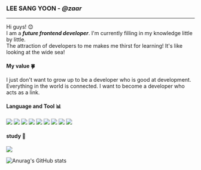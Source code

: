 ### LEE SANG YOON - *@zaar* 
***


Hi guys! 😊 <br>I am a __*future frontend developer*__. I'm currently filling in my knowledge little by little.<br>The attraction of developers to me makes me thirst for learning! It's like looking at the wide sea!
#### My value :four_leaf_clover:
I just don't want to grow up to be a developer who is good at development.<br> Everything in the world is connected. I want to become a developer who acts as a link. 




#### Language and Tool 📊
<p>
<img src="https://img.shields.io/badge/html-red?style=flat&logo=HTML5&logoColor=white"/><a/>
<img src="https://img.shields.io/badge/css-blue?style=flat&logo=CSS3&logoColor=white"/>
<img src="https://img.shields.io/badge/sass-pink?style=flat&logo=Sass&logoColor=white"/>
<img src="https://img.shields.io/badge/JavaScript-yellow?style=flat&logo=JavaScript&logoColor=white"/>
<img src="https://img.shields.io/badge/React-lightblue?style=flat&logo=React&logoColor=white">
<img src="https://img.shields.io/badge/vue.js-4FC08D?style=flat&logo=vue.js&logoColor=white">
<img src="https://img.shields.io/badge/typescript-3178C6?style=flat&logo=Typescript&logoColor=white">
<img src="https://img.shields.io/badge/github-181717?style=flat&logo=github&logoColor=white">
<img src="https://img.shields.io/badge/firebase-white?style=flat&logo=firebase&logoColor=yellow"/>
</P>
  
#### study 📖
<a href="https://wary-spy-d47.notion.site/3728571de39c4f98af9f4dba6b3f565d?v=68f8ea91b6a444cd8a3bfb1ebd46de41">
<img src="https://img.shields.io/badge/Notion-white?style=flat&logo=Notion&logoColor=black"/>
</a>

<a>
  
![Anurag's GitHub stats](https://github-readme-stats.vercel.app/api?username=zaar625&show_icons=true&theme=gruvbox&hide=stars)
</a>  


  
